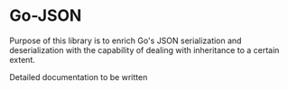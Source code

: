 # Go-JSON

Purpose of this library is to enrich Go's JSON serialization and deserialization with the capability of dealing with inheritance to a certain extent.

Detailed documentation to be written